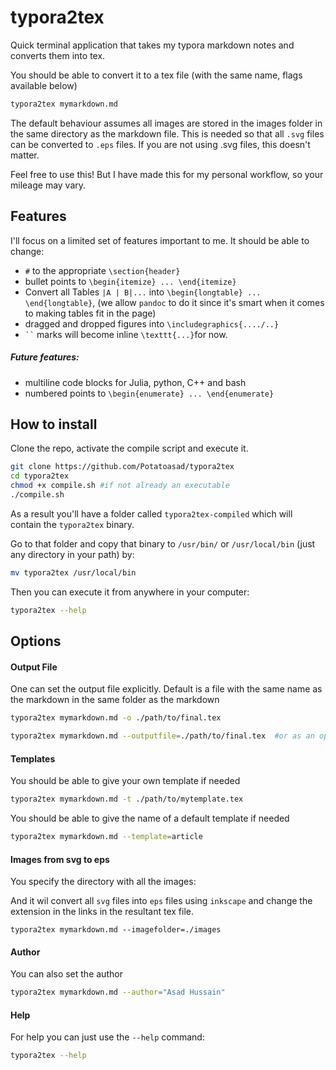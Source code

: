 # typora2tex

Quick terminal application that takes my typora markdown notes and converts them into tex. 

You should be able to convert it to a tex file (with the same name, flags available below) 
```bash
typora2tex mymarkdown.md
```

The default behaviour assumes all images are stored in the images folder in the same directory as the markdown file. This is needed so that all `.svg` files can be converted to `.eps` files. If you are not using .svg files, this doesn't matter. 

Feel free to use this! But I have made this for my personal workflow, so your mileage may vary. 

## Features

I'll focus on a limited set of features important to me. It should be able to change:

- `#` to the appropriate `\section{header}`
- bullet points to `\begin{itemize} ... \end{itemize}`
- Convert all Tables `|A | B|...` into `\begin{longtable} ... \end{longtable}`, (we allow `pandoc` to do it since it's smart when it comes to making tables fit in the page)
- dragged and dropped figures into `\includegraphics{..../..}`
- ` `` ` marks will become inline `\texttt{...}`for now. 

##### Future features:

- multiline code blocks for Julia, python, C++ and bash
- numbered points to `\begin{enumerate} ... \end{enumerate}`

## How to install

Clone the repo, activate the compile script and execute it. 

```bash
git clone https://github.com/Potatoasad/typora2tex
cd typora2tex
chmod +x compile.sh #if not already an executable
./compile.sh
```

As a result you'll have a folder called `typora2tex-compiled` which will contain the `typora2tex` binary. 

Go to that folder and copy that binary to `/usr/bin/` or `/usr/local/bin` (just any directory in your path) by:

```bash
mv typora2tex /usr/local/bin
```

Then you can execute it from anywhere in your computer:

```bash
typora2tex --help
```

## Options

#### Output File

One can set the output file explicitly. Default is a file with the same name as the markdown in the same folder as the markdown

```bash
typora2tex mymarkdown.md -o ./path/to/final.tex
```

```bash
typora2tex mymarkdown.md --outputfile=./path/to/final.tex  #or as an optional parameter
```

#### Templates

You should be able to give your own template if needed

```bash
typora2tex mymarkdown.md -t ./path/to/mytemplate.tex
```

You should be able to give the name of a default template if needed
```bash
typora2tex mymarkdown.md --template=article
```

#### Images from svg to eps

You specify the directory with all the images:

And it wil convert all `svg` files into `eps` files using `inkscape`  and change the extension in the links in the resultant tex file. 

```ba
typora2tex mymarkdown.md --imagefolder=./images
```

#### Author

You can also set the author

```bash
typora2tex mymarkdown.md --author="Asad Hussain"
```

#### Help

For help you can just use the `--help` command:

```bash
typora2tex --help
```


